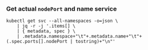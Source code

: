 ### Get actual `nodePort` and name service

```
kubectl get svc --all-namespaces -o=json \
    | jq -r -j '.items[] \
    | { metadata, spec } \
    | .metadata.namespace+"\t"+.metadata.name+"\t"+(.spec.ports[].nodePort | tostring)+"\n"'
```
